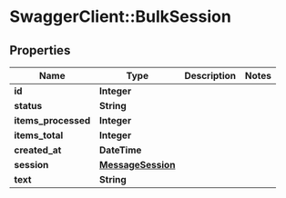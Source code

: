# SwaggerClient::BulkSession

## Properties
Name | Type | Description | Notes
------------ | ------------- | ------------- | -------------
**id** | **Integer** |  | 
**status** | **String** |  | 
**items_processed** | **Integer** |  | 
**items_total** | **Integer** |  | 
**created_at** | **DateTime** |  | 
**session** | [**MessageSession**](MessageSession.md) |  | 
**text** | **String** |  | 


